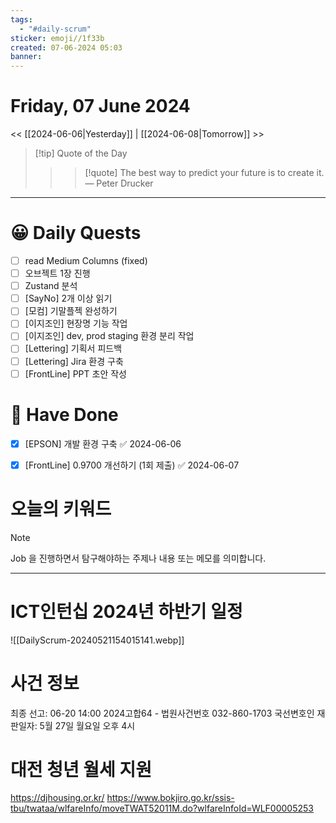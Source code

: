 ```yaml
---
tags:
  - "#daily-scrum"
sticker: emoji//1f33b
created: 07-06-2024 05:03
banner:
---
```

# Friday, 07 June 2024
<< [[2024-06-06|Yesterday]] | [[2024-06-08|Tomorrow]] >>

> [!tip] Quote of the Day  
> > > [!quote] The best way to predict your future is to create it.
> — Peter Drucker

---

#  😀 Daily Quests
- [ ] read Medium Columns (fixed)
- [ ] 오브젝트 1장 진행
- [ ] Zustand 분석
- [ ] [SayNo] 2개 이상 읽기
- [ ] [모컴] 기말플젝 완성하기
- [ ] [이지조인] 현장명 기능 작업
- [ ] [이지조인] dev, prod staging 환경 분리 작업
- [ ] [Lettering] 기획서 피드백
- [ ] [Lettering] Jira 환경 구축
- [ ] [FrontLine] PPT 초안 작성

# 🙂 Have Done
- [x] [EPSON] 개발 환경 구축 ✅ 2024-06-06
- [x] [FrontLine] 0.9700 개선하기 (1회 제출) ✅ 2024-06-07


# 오늘의 키워드

> [!NOTE]
> Job 을 진행하면서 탐구해야하는 주제나 내용 또는 메모를 의미합니다.


---
# ICT인턴십 2024년 하반기 일정
![[DailyScrum-20240521154015141.webp]]

# 사건 정보
최종 선고: 06-20 14:00
2024고합64 - 법원사건번호
032-860-1703
국선변호인
재판일자: 5월 27일 월요일 오후 4시

# 대전 청년 월세 지원
https://djhousing.or.kr/
https://www.bokjiro.go.kr/ssis-tbu/twataa/wlfareInfo/moveTWAT52011M.do?wlfareInfoId=WLF00005253